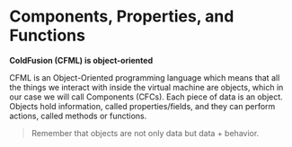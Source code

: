# Components, Properties, and Functions

**ColdFusion (CFML) is object-oriented**

CFML is an Object-Oriented programming language which means that all the things we interact with inside the virtual machine are objects, which in our case we will call Components (CFCs). Each piece of data is an object. Objects hold information, called properties/fields, and they can perform actions, called methods or functions.

> Remember that objects are not only data but data + behavior.

